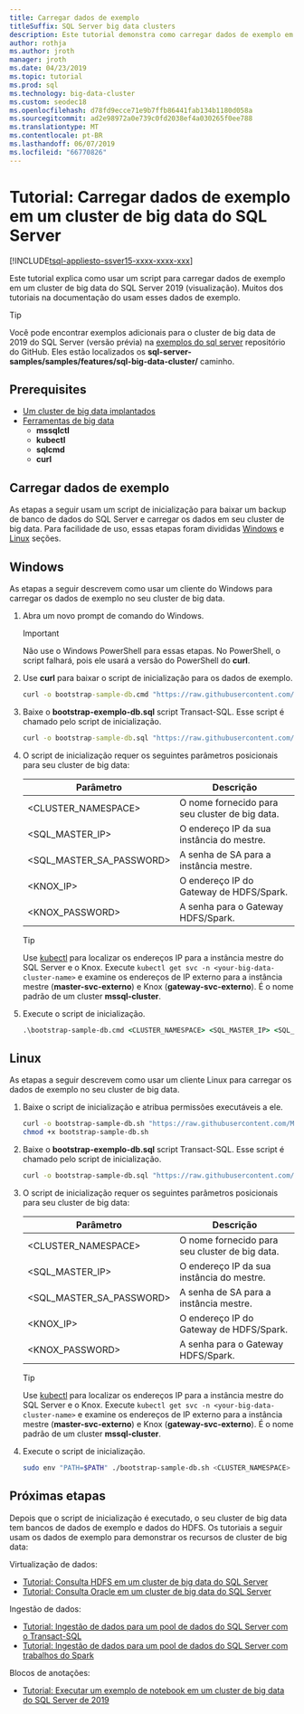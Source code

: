 ```yaml
---
title: Carregar dados de exemplo
titleSuffix: SQL Server big data clusters
description: Este tutorial demonstra como carregar dados de exemplo em um cluster de big data do SQL Server. Os dados de exemplo incluem dados relacionais na instância mestre do SQL Server. Ele também inclui dados do HDFS no pool de armazenamento. Esses dados dá suporte a outros tutoriais nesta seção.
author: rothja
ms.author: jroth
manager: jroth
ms.date: 04/23/2019
ms.topic: tutorial
ms.prod: sql
ms.technology: big-data-cluster
ms.custom: seodec18
ms.openlocfilehash: d78fd9ecce71e9b7ffb86441fab134b1180d058a
ms.sourcegitcommit: ad2e98972a0e739c0fd2038ef4a030265f0ee788
ms.translationtype: MT
ms.contentlocale: pt-BR
ms.lasthandoff: 06/07/2019
ms.locfileid: "66770826"
---
```

# <a name="tutorial-load-sample-data-into-a-sql-server-big-data-cluster"></a>Tutorial: Carregar dados de exemplo em um cluster de big data do SQL Server

[!INCLUDE[tsql-appliesto-ssver15-xxxx-xxxx-xxx](../includes/tsql-appliesto-ssver15-xxxx-xxxx-xxx.md)]

Este tutorial explica como usar um script para carregar dados de exemplo em um cluster de big data do SQL Server 2019 (visualização). Muitos dos tutoriais na documentação do usam esses dados de exemplo.

> [!TIP]
> Você pode encontrar exemplos adicionais para o cluster de big data de 2019 do SQL Server (versão prévia) na [exemplos do sql server](https://github.com/Microsoft/sql-server-samples/tree/master/samples/features/sql-big-data-cluster) repositório do GitHub. Eles estão localizados os **sql-server-samples/samples/features/sql-big-data-cluster/** caminho.

## <a name="prerequisites"></a>Prerequisites

- [Um cluster de big data implantados](deployment-guidance.md)
- [Ferramentas de big data](deploy-big-data-tools.md)
   - **mssqlctl**
   - **kubectl**
   - **sqlcmd**
   - **curl**

## <a id="sampledata"></a> Carregar dados de exemplo

As etapas a seguir usam um script de inicialização para baixar um backup de banco de dados do SQL Server e carregar os dados em seu cluster de big data. Para facilidade de uso, essas etapas foram divididas [Windows](#windows) e [Linux](#linux) seções.

## <a id="windows"></a> Windows

As etapas a seguir descrevem como usar um cliente do Windows para carregar os dados de exemplo no seu cluster de big data.

1. Abra um novo prompt de comando do Windows.

   > [!IMPORTANT]
   > Não use o Windows PowerShell para essas etapas. No PowerShell, o script falhará, pois ele usará a versão do PowerShell do **curl**.

1. Use **curl** para baixar o script de inicialização para os dados de exemplo.

   ```cmd
   curl -o bootstrap-sample-db.cmd "https://raw.githubusercontent.com/Microsoft/sql-server-samples/master/samples/features/sql-big-data-cluster/bootstrap-sample-db.cmd"
   ```

1. Baixe o **bootstrap-exemplo-db.sql** script Transact-SQL. Esse script é chamado pelo script de inicialização.

   ```cmd
   curl -o bootstrap-sample-db.sql "https://raw.githubusercontent.com/Microsoft/sql-server-samples/master/samples/features/sql-big-data-cluster/bootstrap-sample-db.sql"
   ```

1. O script de inicialização requer os seguintes parâmetros posicionais para seu cluster de big data:

   | Parâmetro | Descrição |
   |---|---|
   | <CLUSTER_NAMESPACE> | O nome fornecido para seu cluster de big data. |
   | <SQL_MASTER_IP> | O endereço IP da sua instância do mestre. |
   | <SQL_MASTER_SA_PASSWORD> | A senha de SA para a instância mestre. |
   | <KNOX_IP> | O endereço IP do Gateway de HDFS/Spark. |
   | <KNOX_PASSWORD> | A senha para o Gateway HDFS/Spark. |

   > [!TIP]
   > Use [kubectl](cluster-troubleshooting-commands.md) para localizar os endereços IP para a instância mestre do SQL Server e o Knox. Execute `kubectl get svc -n <your-big-data-cluster-name>` e examine os endereços de IP externo para a instância mestre (**master-svc-externo**) e Knox (**gateway-svc-externo**). É o nome padrão de um cluster **mssql-cluster**.

1. Execute o script de inicialização.

   ```cmd
   .\bootstrap-sample-db.cmd <CLUSTER_NAMESPACE> <SQL_MASTER_IP> <SQL_MASTER_SA_PASSWORD> <KNOX_IP> <KNOX_PASSWORD>
   ```

## <a id="linux"></a> Linux

As etapas a seguir descrevem como usar um cliente Linux para carregar os dados de exemplo no seu cluster de big data.

1. Baixe o script de inicialização e atribua permissões executáveis a ele.

   ```bash
   curl -o bootstrap-sample-db.sh "https://raw.githubusercontent.com/Microsoft/sql-server-samples/master/samples/features/sql-big-data-cluster/bootstrap-sample-db.sh"
   chmod +x bootstrap-sample-db.sh
   ```

1. Baixe o **bootstrap-exemplo-db.sql** script Transact-SQL. Esse script é chamado pelo script de inicialização.

   ```bash
   curl -o bootstrap-sample-db.sql "https://raw.githubusercontent.com/Microsoft/sql-server-samples/master/samples/features/sql-big-data-cluster/bootstrap-sample-db.sql"
   ```

1. O script de inicialização requer os seguintes parâmetros posicionais para seu cluster de big data:

   | Parâmetro | Descrição |
   |---|---|
   | <CLUSTER_NAMESPACE> | O nome fornecido para seu cluster de big data. |
   | <SQL_MASTER_IP> | O endereço IP da sua instância do mestre. |
   | <SQL_MASTER_SA_PASSWORD> | A senha de SA para a instância mestre. |
   | <KNOX_IP> | O endereço IP do Gateway de HDFS/Spark. |
   | <KNOX_PASSWORD> | A senha para o Gateway HDFS/Spark. |

   > [!TIP]
   > Use [kubectl](cluster-troubleshooting-commands.md) para localizar os endereços IP para a instância mestre do SQL Server e o Knox. Execute `kubectl get svc -n <your-big-data-cluster-name>` e examine os endereços de IP externo para a instância mestre (**master-svc-externo**) e Knox (**gateway-svc-externo**). É o nome padrão de um cluster **mssql-cluster**.

1. Execute o script de inicialização.

   ```bash
   sudo env "PATH=$PATH" ./bootstrap-sample-db.sh <CLUSTER_NAMESPACE> <SQL_MASTER_IP> <SQL_MASTER_SA_PASSWORD> <KNOX_IP> <KNOX_PASSWORD>
   ```

## <a name="next-steps"></a>Próximas etapas

Depois que o script de inicialização é executado, o seu cluster de big data tem bancos de dados de exemplo e dados do HDFS. Os tutoriais a seguir usam os dados de exemplo para demonstrar os recursos de cluster de big data:

Virtualização de dados:

- [Tutorial: Consulta HDFS em um cluster de big data do SQL Server](tutorial-query-hdfs-storage-pool.md)
- [Tutorial: Consulta Oracle em um cluster de big data do SQL Server](tutorial-query-oracle.md)

Ingestão de dados:

- [Tutorial: Ingestão de dados para um pool de dados do SQL Server com o Transact-SQL](tutorial-data-pool-ingest-sql.md)
- [Tutorial: Ingestão de dados para um pool de dados do SQL Server com trabalhos do Spark](tutorial-data-pool-ingest-spark.md)

Blocos de anotações:

- [Tutorial: Executar um exemplo de notebook em um cluster de big data do SQL Server de 2019](tutorial-notebook-spark.md)